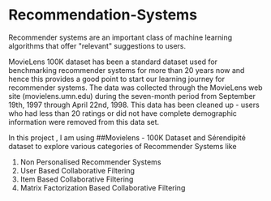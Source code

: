 # Recommendation-Systems
Recommender systems are an important class of machine learning algorithms that offer "relevant" suggestions to users.  

MovieLens 100K dataset has been a standard dataset used for benchmarking recommender systems for more than 20 years now and hence this provides a good point to start our learning journey for recommender systems.
The data was collected through the MovieLens web site (movielens.umn.edu) during the seven-month period from September 19th, 1997 through April 22nd, 1998. This data has been cleaned up - users who had less than 20 ratings or did not have complete demographic information were removed from this data set. 

In this project , I am using ##Movielens - 100K Dataset and Sérendipité dataset 
 to explore various categories of Recommender Systems like

 
1. Non Personalised Recommender Systems
2. User Based Collaborative Filtering
3. Item Based Collaborative Filtering
4. Matrix Factorization Based Collaborative Filtering
